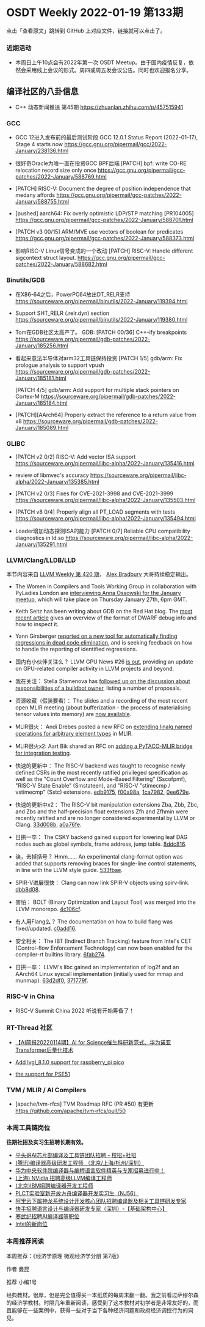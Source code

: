# OSDT Weekly 2022-01-19 第133期

点击「查看原文」跳转到 GitHub 上对应文件，链接就可以点击了。

### 近期活动

- 本周日上午10点会有2022年第一次 OSDT Meetup。由于国内疫情反复，依然会采用线上会议的形式。周四或周五发会议公告。同时也欢迎报名分享。

## 编译社区的八卦信息

- C++ 动态新闻推送 第45期
  https://zhuanlan.zhihu.com/p/457515941

### GCC

- GCC 12进入发布前的最后测试阶段
  GCC 12.0.1 Status Report (2022-01-17), Stage 4 starts now
  https://gcc.gnu.org/pipermail/gcc/2022-January/238136.html

- 很好奇Oracle为啥一直在投资GCC BPF后端
  [PATCH] bpf: write CO-RE relocation record size only once
  https://gcc.gnu.org/pipermail/gcc-patches/2022-January/588769.html

- [PATCH] RISC-V: Document the degree of position independence that medany affords
  https://gcc.gnu.org/pipermail/gcc-patches/2022-January/588755.html

- [pushed] aarch64: Fix overly optimistic LDP/STP matching [PR104005]
  https://gcc.gnu.org/pipermail/gcc-patches/2022-January/588701.html

- [PATCH v3 00/15] ARM/MVE use vectors of boolean for predicates
  https://gcc.gnu.org/pipermail/gcc-patches/2022-January/588373.html

- 影响RISC-V Linux信号变成的一个改动
  [PATCH] RISC-V: Handle different sigcontext struct layout.
  https://gcc.gnu.org/pipermail/gcc-patches/2022-January/588682.html

### Binutils/GDB

- 在X86-64之后，PowerPC64放出DT_RELR支持
  https://sourceware.org/pipermail/binutils/2022-January/119394.html

- Support SHT_RELR (.relr.dyn) section
  https://sourceware.org/pipermail/binutils/2022-January/119380.html

- Tom在GDB社区太高产了。
  GDB: [PATCH 00/36] C++-ify breakpoints
  https://sourceware.org/pipermail/gdb-patches/2022-January/185256.html

- 看起来意法半导体对arm32工具链保持投资
  [PATCH 1/5] gdb/arm: Fix prologue analysis to support vpush
  https://sourceware.org/pipermail/gdb-patches/2022-January/185181.html

  [PATCH 4/5] gdb/arm: Add support for multiple stack pointers on Cortex-M
  https://sourceware.org/pipermail/gdb-patches/2022-January/185184.html

- [PATCH][AArch64] Properly extract the reference to a return value from x8
  https://sourceware.org/pipermail/gdb-patches/2022-January/185089.html

### GLIBC

- [PATCH v2 0/2] RISC-V: Add vector ISA support
  https://sourceware.org/pipermail/libc-alpha/2022-January/135416.html

- review of libmvec's accuracy
  https://sourceware.org/pipermail/libc-alpha/2022-January/135385.html

- [PATCH v2 0/3] Fixes for CVE-2021-3998 and CVE-2021-3999
  https://sourceware.org/pipermail/libc-alpha/2022-January/135503.html

- [PATCH v8 0/4] Properly align all PT_LOAD segments with tests
  https://sourceware.org/pipermail/libc-alpha/2022-January/135494.html

- Loader增加动态探测ISA的能力
  [PATCH 0/7] Reliable CPU compatibility diagnostics in ld.so
  https://sourceware.org/pipermail/libc-alpha/2022-January/135291.html

### LLVM/Clang/LLDB/LLD

本节内容来自 [LLVM Weekly 第 420 期](http://llvmweekly.org/issue/420)，
[Alex Bradbury](https://www.linkedin.com/in/alex-bradbury/) 大哥持续稳定输出。

* The Women in Compilers and Tools Working Group in collaboration with PyLadies London are [interviewing Anna Ossowski for the January meetup](https://www.meetup.com/meetup-group-ifwtlvwd/events/283060733/), which will take place on Thursday January 27th, 6pm GMT.

* Keith Seitz has been writing about GDB on the Red Hat blog. The [most recent article](https://developers.redhat.com/articles/2022/01/10/gdb-developers-gnu-debugger-tutorial-part-2-all-about-debuginfo) gives an overview of the format of DWARF debug info and how to inspect it.

* Yann Girsberger [reported on a new tool for automatically finding regressions in dead code elimination](https://lists.llvm.org/pipermail/llvm-dev/2022-January/154685.html), and is seeking feedback on how to handle the reporting of identified regressions.

* 国内有小伙伴关注么？ LLVM GPU News #26 [is out](https://lists.llvm.org/pipermail/llvm-dev/2022-January/154714.html), providing an update on GPU-related compiler activity in LLVM projects and beyond.

* 我在关注： Stella Stamenova has [followed up on the discussion about responsibilities of a buildbot owner](https://lists.llvm.org/pipermail/llvm-dev/2022-January/154687.html), listing a number of proposals.

* 资源收藏（假装要看）： The slides and a recording of the most recent open MLIR meeting (about bufferization - the process of materialising tensor values into memory) are [now available](https://llvm.discourse.group/t/open-mlir-meeting-1-13-2021-one-shot-function-bufferization-of-tensor-programs/5197/4).

* MLIR很火： Andi Drebes posted a new RFC on [extending linalg named operations for arbitrary element types](https://llvm.discourse.group/t/rfc-extend-linalg-named-operations-for-arbitrary-element-types/5631) in MLIR.

* MLIR很火x2: Aart Bik shared an RFC on [adding a PyTACO-MLIR bridge for integration testing](https://llvm.discourse.group/t/rfc-introduce-a-pytaco-mlir-bridge-for-integration-testing/5643).

* 快速的更新中： The RISC-V backend was taught to recognise newly defined CSRs in the most recently ratified privileged specification as well as the "Count Overflow and Mode-Based Filtering" (Sscofpmf), "RISC-V State Enable" (Smstateen), and "RISC-V "stimecmp / vstimecmp" (Sstc) extensions.
  [edb9175](https://reviews.llvm.org/rGedb9175de63e),
  [f00a98a](https://reviews.llvm.org/rGf00a98a0a90e),
  [1ca7982](https://reviews.llvm.org/rG1ca79823e056),
  [0ee679e](https://reviews.llvm.org/rG0ee679e22cfb).

* 快速的更新中x2： The RISC-V bit manipulation extensions Zba, Zbb, Zbc, and Zbs and the half-precision float extensions Zfh and Zfhmin were recently ratified and are no longer considered experimental by LLVM or Clang.
  [33d008b](https://reviews.llvm.org/rG33d008b169f3),
  [a0a76fe](https://reviews.llvm.org/rGa0a76fee0cf8).

* 日拱一卒： The CSKY backend gained support for lowering leaf DAG nodes such as global symbols, frame address, jump table.
  [8ddc816](https://reviews.llvm.org/rG8ddc81692952).

* 诶，去掉括号？ Hmm…… An experimental clang-format option was added that supports removing braces for single-line control statements, in line with the LLVM style guide.
  [533fbae](https://reviews.llvm.org/rG533fbae8d8d8).

* SPIR-V进展很快： Clang can now link SPIR-V objects using spirv-link.
  [dbb8d08](https://reviews.llvm.org/rGdbb8d086377b).

* 害怕： BOLT (Binary Optimization and Layout Tool) was merged into the LLVM monorepo. [4c106cf](https://reviews.llvm.org/rG4c106cfdf7cf).

* 有人用Flang么？ The documentation on how to build flang was fixed/updated.
  [c0add16](https://reviews.llvm.org/rGc0add1636d3a).

* 安全相关： The IBT (Indirect Branch Tracking) feature from Intel's CET (Control-flow Enforcement Technology) can now been enabled for the compiler-rt builtins library.
  [6fab274](https://reviews.llvm.org/rG6fab27427581).

* 日拱一卒： LLVM's libc gained an implementation of log2f and an AArch64 Linux syscall implementation (initially used for mmap and munmap).
  [63d2df0](https://reviews.llvm.org/rG63d2df003e9c),
  [371779f](https://reviews.llvm.org/rG371779fac193).

### RISC-V in China

- RISC-V Summit China 2022 听说有开始筹备了！

### RT-Thread 社区

- [【AI简报20220114期】AI for Science催生科研新范式、华为诺亚Transformer后量化技术](https://mp.weixin.qq.com/s/lqoTHxjEzi-I6EOYAuxSnw)

- [Add lvgl_8.1.0 support for raspberry_pi pico](https://github.com/RT-Thread/rt-thread/pull/5513)

- [the support for PSE51](https://github.com/RT-Thread/rt-thread/pull/5534)

### TVM / MLIR / AI Compilers

- [apache/tvm-rfcs] TVM Roadmap RFC (PR #50) 有更新
  https://github.com/apache/tvm-rfcs/pull/50

### 本周工具链岗位

**往期社招及实习生招聘长期有效。**

- [平头哥AI芯片部编译及工具链团队招聘 - 校招+社招](https://mp.weixin.qq.com/s/kARbXtJotRPCNMrV-yOanA)
- [(腾讯)编译器高级研发工程师 （北京/上海/杭州/深圳）](https://mp.weixin.qq.com/s/DF-2qmHmpKZtJ1djHXM1Ug)
- [华为中央软件院编译器与编程语言软件精英与专家招募进行中！](https://mp.weixin.qq.com/s/VshbvWegM3eCdgK9d6v46A)
- [(上海) NVidia 招聘高级LLVM编译工程师](https://mp.weixin.qq.com/s/y6UmneY-UvzyhEvyCaoyEg)
- [(北京)IBM招聘编译器开发工程师](https://mp.weixin.qq.com/s/B_d1gjyrgncevOGWnV_Jfw)
- [PLCT实验室新开放方舟编译器开发实习生（NJ56）](https://mp.weixin.qq.com/s/lPp5RvjYhpDIGsp-luLzKQ)
- [阿里云下属神龙系统设计开发核心团队招聘编译器及相关工具链研发专家](https://mp.weixin.qq.com/s/h3ELBXBHfNjZCyCRixqnOQ)
- [快手招聘语言设计与编译器研发专家（深圳）-【基础架构中心】](https://mp.weixin.qq.com/s/QTWnlaBFtWQ3YThHJSIhbA)
- [寒武纪招聘AI编译器等职位](https://mp.weixin.qq.com/s/LWpDXEA2rJ1wx9mr8XoWxw)
- [Intel的新岗位](https://mp.weixin.qq.com/s/xs-deMCI4ob7WX0vIRZMZw)

### 本周推荐阅读

本周推荐：《经济学原理 微观经济学分册 第7版》

作者 曼昆

推荐 小编1号

经典教材。很厚，但是完全值得买一本纸质的每周末翻一翻。我之前看过萨缪尔森的经济学教材。时隔几年重新阅读，感受到了这本教材对初学者是非常友好的，而且能够在一些案例中，获得一些对于当下各种经济问题和政府经济调控行为的洞见。
